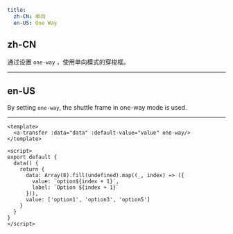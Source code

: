 ```yaml
title:
  zh-CN: 单向
  en-US: One Way
```

## zh-CN

通过设置 `one-way` ，使用单向模式的穿梭框。

---

## en-US

By setting `one-way`, the shuttle frame in one-way mode is used.

---

```vue
<template>
  <a-transfer :data="data" :default-value="value" one-way/>
</template>

<script>
export default {
  data() {
    return {
      data: Array(8).fill(undefined).map((_, index) => ({
        value: `option${index + 1}`,
        label: `Option ${index + 1}`
      })),
      value: ['option1', 'option3', 'option5']
    }
  }
}
</script>
```

